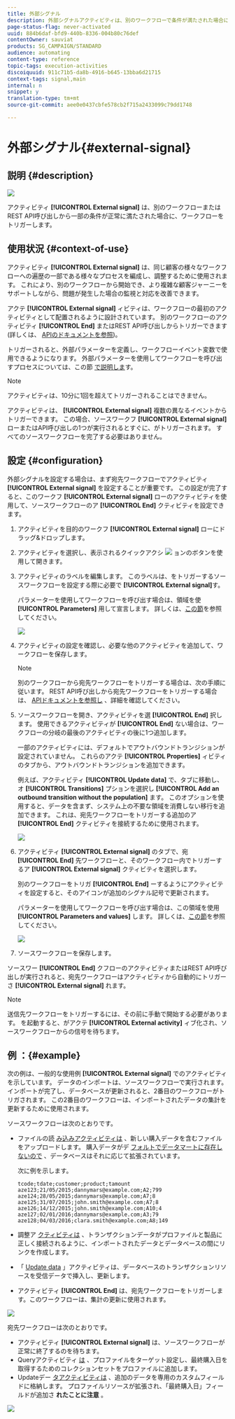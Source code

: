 ```yaml
---
title: 外部シグナル
description: 外部シグナルアクティビティは、別のワークフローで条件が満たされた場合にワークフローをトリガーします。
page-status-flag: never-activated
uuid: 884b6daf-bfd9-440b-8336-004b80c76def
contentOwner: sauviat
products: SG_CAMPAIGN/STANDARD
audience: automating
content-type: reference
topic-tags: execution-activities
discoiquuid: 911c71b5-da8b-4916-b645-13bba6d21715
context-tags: signal,main
internal: n
snippet: y
translation-type: tm+mt
source-git-commit: aee0e0437cbfe578cb2f715a2433099c79dd1748

---
```



# 外部シグナル{#external-signal}

## 説明 {#description}

![](assets/signal.png)

アクティビティ **[!UICONTROL External signal]** は、別のワークフローまたはREST API呼び出しから一部の条件が正常に満たされた場合に、ワークフローをトリガーします。

## 使用状況 {#context-of-use}

アクティビティ **[!UICONTROL External signal]** は、同じ顧客の様々なワークフローへの遍歴の一部である様々なプロセスを編成し、調整するために使用されます。 これにより、別のワークフローから開始でき、より複雑な顧客ジャーニーをサポートしながら、問題が発生した場合の監視と対応を改善できます。

アクテ **[!UICONTROL External signal]** ィビティは、ワークフローの最初のアクティビティとして配置されるように設計されています。 別のワークフローのアクティビティ **[!UICONTROL End]** またはREST API呼び出しからトリガーできます(詳しくは、 [APIのドキュメントを参照](../../api/using/triggering-a-signal-activity.md))。

トリガーされると、外部パラメーターを定義し、ワークフローイベント変数で使用できるようになります。 外部パラメーターを使用してワークフローを呼び出すプロセスについては、この節 [で説明しま](../../automating/using/calling-a-workflow-with-external-parameters.md)す。

>[!NOTE]
>
>アクティビティは、10分に1回を超えてトリガーされることはできません。

アクティビティは、 **[!UICONTROL External signal]** 複数の異なるイベントからトリガーできます。 この場合、ソースワークフ **[!UICONTROL External signal]** ローまたはAPI呼び出しの1つが実行されるとすぐに、がトリガーされます。 すべてのソースワークフローを完了する必要はありません。

## 設定 {#configuration}

外部シグナルを設定する場合は、まず宛先ワークフローでアクティビティ **[!UICONTROL External signal]** を設定することが重要です。 この設定が完了すると、このワークフ **[!UICONTROL External signal]** ローのアクティビティを使用して、ソースワークフローのア **[!UICONTROL End]** クティビティを設定できます。

1. アクティビティを目的のワークフ **[!UICONTROL External signal]** ローにドラッグ&amp;ドロップします。
1. アクティビティを選択し、表示されるクイックアクシ ![](assets/edit_darkgrey-24px.png) ョンのボタンを使用して開きます。
1. アクティビティのラベルを編集します。 このラベルは、をトリガーするソースワークフローを設定する際に必要で **[!UICONTROL External signal]**&#x200B;す。

   パラメーターを使用してワークフローを呼び出す場合は、領域を使 **[!UICONTROL Parameters]** 用して宣言します。 詳しくは、[この節](../../automating/using/calling-a-workflow-with-external-parameters.md#declaring-the-parameters-in-the-external-signal-activity)を参照してください。

   ![](assets/external_signal_configuration.png)

1. アクティビティの設定を確認し、必要な他のアクティビティを追加して、ワークフローを保存します。

   >[!NOTE]
   >
   >別のワークフローから宛先ワークフローをトリガーする場合は、次の手順に従います。 REST API呼び出しから宛先ワークフローをトリガーする場合は、 [APIドキュメントを参照し](../../api/using/triggering-a-signal-activity.md) 、詳細を確認してください。

1. ソースワークフローを開き、アクティビティを選 **[!UICONTROL End]** 択します。 使用できるアクティビティが **[!UICONTROL End]** ない場合は、ワークフローの分岐の最後のアクティビティの後に1つ追加します。

   一部のアクティビティには、デフォルトでアウトバウンドトランジションが設定されていません。 これらのアクテ **[!UICONTROL Properties]** ィビティのタブから、アウトバウンドトランジションを追加できます。

   例えば、アクティビティ **[!UICONTROL Update data]** で、タブに移動し、オ **[!UICONTROL Transitions]** プションを選択し **[!UICONTROL Add an outbound transition without the population]** ます。 このオプションを使用すると、データを含まず、システム上の不要な領域を消費しない移行を追加できます。 これは、宛先ワークフローをトリガーする追加のア **[!UICONTROL End]** クティビティを接続するために使用されます。

   ![](assets/external_signal_empty_transition.png)

1. アクティビティ **[!UICONTROL External signal]** のタブで、宛 **[!UICONTROL End]** 先ワークフローと、そのワークフロー内でトリガーするア **[!UICONTROL External signal]** クティビティを選択します。

   別のワークフローをトリガ **[!UICONTROL End]** ーするようにアクティビティを設定すると、そのアイコンが追加のシグナル記号で更新されます。

   パラメーターを使用してワークフローを呼び出す場合は、この領域を使用 **[!UICONTROL Parameters and values]** します。 詳しくは、[この節](../../automating/using/calling-a-workflow-with-external-parameters.md#defining-the-parameters-when-calling-the-workflow)を参照してください。

   ![](assets/external_signal_end.png)

1. ソースワークフローを保存します。

ソースワー **[!UICONTROL End]** クフローのアクティビティまたはREST API呼び出しが実行されると、宛先ワークフローはアクティビティから自動的にトリガーさ **[!UICONTROL External signal]** れます。

>[!NOTE]
>
>送信先ワークフローをトリガーするには、その前に手動で開始する必要があります。 を起動すると、がアクテ **[!UICONTROL External activity]** ィブ化され、ソースワークフローからの信号を待ちます。

## 例 ：{#example}

次の例は、一般的な使用例 **[!UICONTROL External signal]** でのアクティビティを示しています。 データのインポートは、ソースワークフローで実行されます。 インポートが完了し、データベースが更新されると、2番目のワークフローがトリガされます。 この2番目のワークフローは、インポートされたデータの集計を更新するために使用されます。

ソースワークフローは次のとおりです。

* ファイルの読 [み込みアクティビティは](../../automating/using/load-file.md) 、新しい購入データを含むファイルをアップロードします。 購入データがデ [フォルトでデータマートに存在しないので](../../developing/using/data-model-concepts.md) 、データベースはそれに応じて拡張されています。

   次に例を示します。

   ```
   tcode;tdate;customer;product;tamount
   aze123;21/05/2015;dannymars@example.com;A2;799
   aze124;28/05/2015;dannymars@example.com;A7;8
   aze125;31/07/2015;john.smith@example.com;A7;8
   aze126;14/12/2015;john.smith@example.com;A10;4
   aze127;02/01/2016;dannymars@example.com;A3;79
   aze128;04/03/2016;clara.smith@example.com;A8;149
   ```

* 調整ア [クティビティは](../../automating/using/reconciliation.md) 、トランザクションデータがプロファイルと製品に正しく接続されるように、インポートされたデータとデータベースの間にリンクを作成します。
* 「 [Update data](../../automating/using/update-data.md) 」アクティビティは、データベースのトランザクションリソースを受信データで挿入し、更新します。
* アクティビティ **[!UICONTROL End]** は、宛先ワークフローをトリガーします。このワークフローは、集計の更新に使用されます。

![](assets/signal_example_source1.png)

宛先ワークフローは次のとおりです。

* アクティビティ **[!UICONTROL External signal]** は、ソースワークフローが正常に終了するのを待ちます。
* Queryアクティビティ [は](../../automating/using/query.md#enriching-data) 、プロファイルをターゲット設定し、最終購入日を取得するためのコレクションセットをプロファイルに追加します。
* Updateデー [タアクティビティは](../../automating/using/update-data.md) 、追加のデータを専用のカスタムフィールドに格納します。 プロファイルリソースが拡張され、「最終購入日」フィールドが追加さ **れたことに注意** 。

![](assets/signal_example_source2.png)

